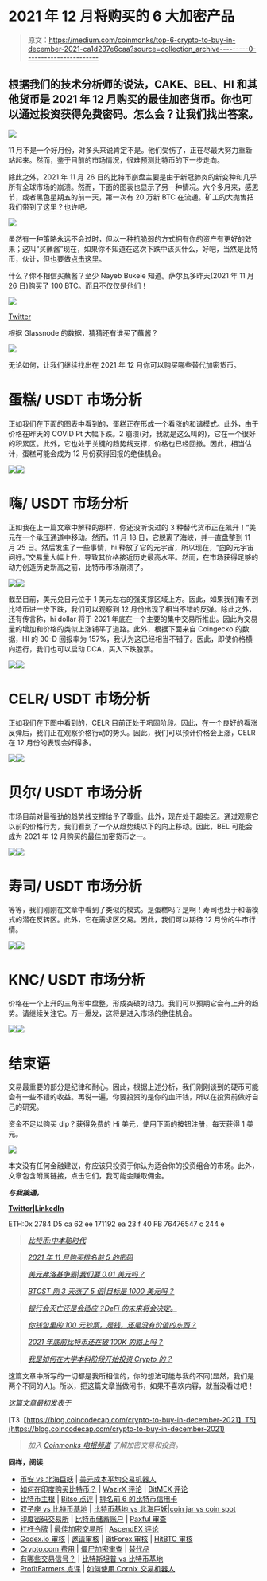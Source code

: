 # 2021 年 12 月将购买的 6 大加密产品

> 原文：<https://medium.com/coinmonks/top-6-crypto-to-buy-in-december-2021-ca1d237e6caa?source=collection_archive---------0----------------------->

## 根据我们的技术分析师的说法，CAKE、BEL、HI 和其他货币是 2021 年 12 月购买的最佳加密货币。你也可以通过投资获得免费密码。怎么会？让我们找出答案。

![](img/dcc7b222a93d4ebfdc3f35bb94e7b48a.png)

11 月不是一个好月份，对多头来说肯定不是。他们受伤了，正在尽最大努力重新站起来。然而，鉴于目前的市场情况，很难预测比特币的下一步走向。

除此之外，2021 年 11 月 26 日的比特币崩盘主要是由于新冠肺炎的新变种和几乎所有全球市场的崩溃。然而，下面的图表也显示了另一种情况。六个多月来，感恩节，或者黑色星期五的前一天，第一次有 20 万新 BTC 在流通。矿工的大抛售把我们带到了这里？也许吧。

![](img/b7a375ee2b70fe506348c311b489d148.png)

虽然有一种策略永远不会过时，但以一种抗脆弱的方式拥有你的资产有更好的效果；这叫“买蘸酱”现在，如果你不知道在这次下跌中该买什么，好吧，当然是比特币，伙计，但也要做[点击这里](/coinmonks/best-cryptocurrencies-to-buy-the-dip-november-2021-edition-bc27c551c18f?source=user_profile---------3-------------------------------)。

什么？你不相信买蘸酱？至少 Nayeb Bukele 知道。萨尔瓦多昨天(2021 年 11 月 26 日)购买了 100 BTC。而且不仅仅是他们！

[![](img/5a84fae275c3a2e97dae494b57e3d780.png)](https://twitter.com/prabxat)

[Twitter](https://twitter.com/prabxat)

根据 Glassnode 的数据，猜猜还有谁买了蘸酱？

![](img/bed97776760e45da4bb29c257efd6acb.png)

无论如何，让我们继续找出在 2021 年 12 月你可以购买哪些替代加密货币。

# 蛋糕/ USDT 市场分析

正如我们在下面的图表中看到的，蛋糕正在形成一个看涨的和谐模式。此外，由于价格在昨天的 COVID Pt 大幅下跌。2 崩溃(对，我就是这么叫的)，它在一个很好的积累区。此外，它也处于关键的趋势线支撑，价格也已经回撤。因此，相当估计，蛋糕可能会成为 12 月份获得回报的绝佳机会。

[![](img/118aaa4bd0b8d472c445831b6e1b2105.png)](https://blog.coincodecap.com/go/pionex)![](img/64fe7ef5611a16df9f95e3e002598382.png)

# 嗨/ USDT 市场分析

正如我在上一篇文章中解释的那样，你还没听说过的 3 种替代货币正在飙升！“美元在一个承压通道中移动。然而，11 月 18 日，它脱离了海峡，并一直盘整到 11 月 25 日。然后发生了一些事情，hi 释放了它的元宇宙，所以现在，“[向](https://t.co/DhglDfnCLV?amp=1)的元宇宙问好。”交易量大幅上升，导致其价格接近历史最高水平。然而，在市场获得足够的动力创造历史新高之前，比特币市场崩溃了。

[![](img/67e61a7fa1f2731f2b87d6a4b602a931.png)](https://blog.coincodecap.com/go/hi)![](img/73fef8030a13a13e58ac9aae73d9bd52.png)

截至目前，美元兑日元位于 1 美元左右的强支撑区域上方。因此，如果我们看不到比特币进一步下跌，我们可以观察到 12 月份出现了相当不错的反弹。除此之外，还有传言称，hi dollar 将于 2021 年底在一个主要的集中交易所推出。因此为交易量的增加和价格的类似上涨铺平了道路。此外，根据下面来自 Coingecko 的数据，HI 的 30-D 回报率为 157%，我认为这已经相当不错了。因此，即使价格横向运行，我们也可以启动 DCA，买入下跌股票。

[![](img/67e61a7fa1f2731f2b87d6a4b602a931.png)](https://hi.com/praxhat)![](img/22b35e18bc43119cfddd4fe965a58724.png)

# CELR/ USDT 市场分析

正如我们在下图中看到的，CELR 目前正处于巩固阶段。因此，在一个良好的看涨反弹后，我们正在观察价格行动的势头。因此，我们可以预计价格会上涨，CELR 在 12 月份的表现会好得多。

[![](img/dd9636503c5bcf9fcc8c0b7aafe316d9.png)](https://blog.coincodecap.com/go/pionex)![](img/f17c3a68054594a0bfb5fe3bf2da8a1d.png)

# 贝尔/ USDT 市场分析

市场目前对最强劲的趋势线支撑给予了尊重。此外，现在处于超卖区。通过观察它以前的价格行为，我们看到了一个从趋势线以下的向上移动。因此，BEL 可能会成为 2021 年 12 月购买的最佳加密货币之一。

[![](img/f37340f7255edf61e7859c28351c1956.png)](https://blog.coincodecap.com/go/pionex)![](img/410371983b63676bebb466beb7d2a378.png)

# 寿司/ USDT 市场分析

等等，我们刚刚在文章中看到了类似的模式。是蛋糕吗？是啊！寿司也处于和谐模式的潜在反转区。此外，它在需求区交易。因此，我们可以期待 12 月份的牛市行情。

[![](img/9a7a447a2d4360abdbe57cca2eed5811.png)](https://blog.coincodecap.com/go/pionex)![](img/7e74a17c811d0db0b16b74138e8fc455.png)

# KNC/ USDT 市场分析

价格在一个上升的三角形中盘整，形成突破的动力。我们可以预期它会有上升的趋势。请继续关注它。万一爆发，这将是进入市场的绝佳机会。

[![](img/8f4d8f06fe76d3b28831c5b5acee44a7.png)](https://blog.coincodecap.com/go/pionex)![](img/ed61a304f22affe210286b48e980531e.png)

# 结束语

交易最重要的部分是纪律和耐心。因此，根据上述分析，我们刚刚谈到的硬币可能会有一些不错的收益。再说一遍，你要投资的是你的血汗钱，所以在投资前做好自己的研究。

资金不足以购买 dip？获得免费的 Hi 美元，使用下面的按钮注册，每天获得 1 美元。

[![](img/67e61a7fa1f2731f2b87d6a4b602a931.png)](https://blog.coincodecap.com/go/hi)

本文没有任何金融建议，你应该只投资于你认为适合你的投资组合的市场。此外，文章包含附属链接，点击它们，我可能会赚取佣金。

***与我接通，***

[**Twitter**](https://twitter.com/prabxat)**|**[**LinkedIn**](https://www.linkedin.com/in/praxhat/)

ETH:0x 2784 D5 ca 62 ee 171192 ea 23 f 40 FB 76476547 c 244 e

> [*比特币:中本聪时代*](/coinmonks/bitcoin-the-age-of-satoshi-nakamoto-fe58157e740d?source=user_profile---------0-------------------------------)

> [*2021 年 11 月购买排名前 5 的密码*](/coinmonks/top-5-crypto-to-buy-in-november-2021-b9c99c44a704?source=user_profile---------1----------------------------)
> 
> [*美元弗洛基争霸|我们要 0.01 美元吗？*](/coinmonks/the-floki-supremacy-are-we-going-to-0-01-6763d56b9734?source=user_profile---------1-------------------------------)
> 
> [*BTCST 刚 3 天涨了 5 倍|目标是 1000 美元吗？*](/coinmonks/btcst-just-went-5x-in-3-days-is-it-aiming-for-1-000-9dcba894c954?source=user_profile---------1----------------------------)

> [*银行会灭亡还是会适应？DeFi 的未来将会决定。*](/coinmonks/will-banks-perish-or-adapt-the-future-of-defi-will-decide-80f13284f76?source=user_profile---------1----------------------------)

> [*你钱包里的 100 元钞票，是钱，还是没有价值的东西？*](/coinmonks/is-the-100-bill-in-your-wallet-money-or-something-that-has-no-value-99263e8dfba6?source=user_profile---------0----------------------------)
> 
> [*2021 年底前比特币还在破 100K 的路上吗？*](/coinmonks/is-bitcoin-still-on-its-path-to-break-100k-before-the-end-of-2021-4716a56745ce?source=user_profile---------1----------------------------)
> 
> [*我是如何在大学本科阶段开始投资 Crypto 的？*](https://praxhat.medium.com/how-did-i-start-investing-in-crypto-as-a-college-undergrad-ac9635d9d6b3?source=user_profile---------2----------------------------)

这篇文章中所写的一切都是我所相信的，你的想法可能与我的不同(显然，我们是两个不同的人)。所以，把这篇文章当做闲书，如果不喜欢内容，就当没看过吧！

*这篇文章最初发表于*

[T3【https://blog.coincodecap.com/crypto-to-buy-in-december-2021】T5](https://blog.coincodecap.com/crypto-to-buy-in-december-2021)

> *加入* [*Coinmonks 电报频道*](https://t.me/coincodecap) *了解加密交易和投资。*

**同样，阅读**

*   [币安 vs 北海巨妖](https://blog.coincodecap.com/binance-vs-kraken) | [美元成本平均交易机器人](https://blog.coincodecap.com/pionex-dca-bot)
*   [如何在印度购买比特币？](/coinmonks/buy-bitcoin-in-india-feb50ddfef94) | [WazirX 评论](/coinmonks/wazirx-review-5c811b074f5b) | [BitMEX 评论](https://blog.coincodecap.com/bitmex-review)
*   [比特币主根](https://blog.coincodecap.com/bitcoin-taproot) | [Bitso 点评](https://blog.coincodecap.com/bitso-review) | [排名前 6 的比特币信用卡](/coinmonks/bitcoin-credit-card-bc8ab6f377c6)
*   [双子座 vs 比特币基地](https://blog.coincodecap.com/gemini-vs-coinbase) | [比特币基地 vs 北海巨妖](https://blog.coincodecap.com/kraken-vs-coinbase)|[coin jar vs coin spot](https://blog.coincodecap.com/coinspot-vs-coinjar)
*   [印度密码交易所](/coinmonks/bitcoin-exchange-in-india-7f1fe79715c9) | [比特币储蓄账户](/coinmonks/bitcoin-savings-account-e65b13f92451) | [Paxful 审查](/coinmonks/paxful-review-4daf2354ab70)
*   [杠杆令牌](/coinmonks/leveraged-token-3f5257808b22) | [最佳加密交易所](/coinmonks/crypto-exchange-dd2f9d6f3769) | [AscendEX 评论](/coinmonks/ascendex-review-53e829cf75fa)
*   [Godex.io 审核](/coinmonks/godex-io-review-7366086519fb) | [邀请审核](/coinmonks/invity-review-70f3030c0502) | [BitForex 审核](https://blog.coincodecap.com/bitforex-review) | [HitBTC 审核](/coinmonks/hitbtc-review-c5143c5d53c2)
*   [Crypto.com 费用](/coinmonks/binance-fees-8588ec17965) | [僵尸加密审查](/coinmonks/botcrypto-review-2021-build-your-own-trading-bot-coincodecap-6b8332d736c7) | [替代品](https://blog.coincodecap.com/crypto-com-alternatives)
*   [有哪些交易信号？](https://blog.coincodecap.com/trading-signal) | [比特斯坦普 vs 比特币基地](https://blog.coincodecap.com/bitstamp-coinbase)
*   [ProfitFarmers 点评](https://blog.coincodecap.com/profitfarmers-review) | [如何使用 Cornix 交易机器人](https://blog.coincodecap.com/cornix-trading-bot)